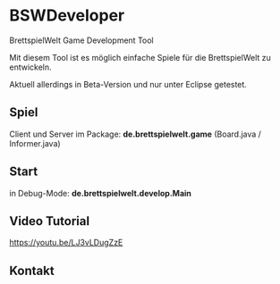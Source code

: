 # BSWDeveloper
BrettspielWelt Game Development Tool

Mit diesem Tool ist es möglich einfache Spiele für die BrettspielWelt zu entwickeln.

Aktuell allerdings in Beta-Version und nur unter Eclipse getestet.

## Spiel
Client und Server im Package: 
   __de.brettspielwelt.game__ (Board.java / Informer.java)

## Start
in Debug-Mode:
   __de.brettspielwelt.develop.Main__

## Video Tutorial
https://youtu.be/LJ3vLDugZzE

## Kontakt

